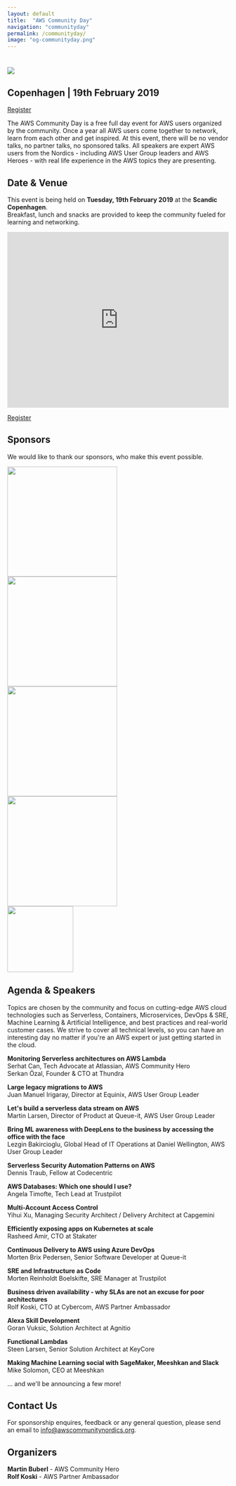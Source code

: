 ```yaml
---
layout: default
title:  "AWS Community Day"
navigation: "communityday"
permalink: /communityday/
image: "og-communityday.png"
---
```


<!-- TODO

  - Add agenda
  - Add speakers
  - Add sponsors
  - Add volunteers

  Examples:
  - https://communityday.awsugblr.in/
  - https://aws.amazon.com/de/events/aws-community-days/
  - https://awsfin.org/communityday/

  Inspiration:
  - https://alestic.com/2017/05/aws-community-day-san-francisco/
-->

<div class="jumbotron">
  <div class="container text-center">
    <h1><img src="/content/img/awscommunityday-nordics.png" id="jumbotron-awscommunityday-nordics" /></h1>
    <h2 class="display-5 mt-4">Copenhagen | 19th February 2019</h2>
    <p class="mt-4"><a class="btn btn-lg btn-primary" href="https://www.eventbrite.com/e/aws-community-day-nordics-tickets-53715075236" role="button">Register</a></p>
    <!--p class="font-weight-bold mt-3">#AWSCommunity</p-->
  </div>
</div>

<div class="container">

  <p class="mt-5">The AWS Community Day is a free full day event for AWS users organized by the community. Once a year all AWS users come together to network, learn from each other and get inspired. At this event, there will be no vendor talks, no partner talks, no sponsored talks. All speakers are expert AWS users from the Nordics - including AWS User Group leaders and AWS Heroes - with real life experience in the AWS topics they are presenting.</p>

  <h2 class="mt-5">Date &amp; Venue</h2>
  <p>This event is being held on <b>Tuesday, 19th February 2019</b> at the <b>Scandic Copenhagen</b>.<br/>
  Breakfast, lunch and snacks are provided to keep the community fueled for learning and networking.</p>
  <p><iframe src="https://www.google.com/maps/embed?pb=!1m18!1m12!1m3!1d2249.807371516021!2d12.55742131592752!3d55.67494978053265!2m3!1f0!2f0!3f0!3m2!1i1024!2i768!4f13.1!3m3!1m2!1s0x4652530b9cac3615%3A0x5b367ee651f5cfc3!2sScandic+Copenhagen!5e0!3m2!1sen!2sdk!4v1540406635175" width="100%" height="400" frameborder="0" style="border:0"></iframe></p>
  <p class="text-center"><a class="btn btn-lg btn-primary" href="https://www.eventbrite.com/e/aws-community-day-nordics-tickets-53715075236" role="button">Register</a></p>

  <h2 class="mt-5">Sponsors</h2>
  <p> We would like to thank our sponsors, who make this event possible.</p>

  <div class="row pt-5">
    <div class="col text-center"><a href="https://aws.amazon.com/"><img src="/content/img/sponsor_aws.png" style="width: 250px"></a></div>
    <div class="col text-center"><a href="https://www.trustpilot.com/"><img src="/content/img/sponsor_trustpilot.png" style="width: 250px"></a></div>
    <div class="col text-center"><a href="https://www.cybercom.com/"><img src="/content/img/sponsor_cybercom.png" style="width: 250px"></a></div>
    <div class="col text-center"><a href="https://queue-it.com/"><img src="/content/img/sponsor_queueit.png" style="width: 250px"></a></div>
  </div>
  <div class="row pt-5">
    <div class="col text-center"><a href="https://tradeshift.com/"><img src="/content/img/sponsor_tradeshift.png" style="width: 150px"></a></div>
  </div>

  <h2 class="mt-5">Agenda &amp; Speakers</h2>
  <p>Topics are chosen by the community and focus on cutting-edge AWS cloud technologies such as Serverless, Containers, Microservices, DevOps &amp; SRE, Machine Learning &amp; Artificial Intelligence, and best practices and real-world customer cases. We strive to cover all technical levels, so you can have an interesting day no matter if you're an AWS expert or just getting started in the cloud.</p>
  <p class="mt-5">
    <b>Monitoring Serverless architectures on AWS Lambda</b><br/>
    Serhat Can, Tech Advocate at Atlassian, AWS Community Hero <a href="https://twitter.com/srhtcn" target="_blank"><i class="fab fa-twitter"></i></a> <a href="https://www.linkedin.com/in/serhatcan/" target="_blank"><i class="fab fa-linkedin"></i></a><br/>
    Serkan &Ouml;zal, Founder &amp; CTO at Thundra <a href="https://twitter.com/serkan_ozal" target="_blank"><i class="fab fa-twitter"></i></a> <a href="https://www.linkedin.com/in/serkanozal/" target="_blank"><i class="fab fa-linkedin"></i></a>
  </p>
  <p>
    <b>Large legacy migrations to AWS</b><br/>
    Juan Manuel Irigaray, Director at Equinix, AWS User Group Leader <a href="https://twitter.com/tranjuan" target="_blank"><i class="fab fa-twitter"></i></a> <a href="https://www.linkedin.com/in/juan-manuel-irigaray-2aa7a38/" target="_blank"><i class="fab fa-linkedin"></i></a>
  </p>
  <p>
    <b>Let's build a serverless data stream on AWS</b><br/>
    Martin Larsen, Director of Product at Queue-it, AWS User Group Leader <a href="https://www.linkedin.com/in/realvaluetalks/" target="_blank"><i class="fab fa-linkedin"></i></a>
  </p>
  <p>
    <b>Bring ML awareness with DeepLens to the business by accessing the office with the face</b><br/>
    Lezgin Bakircioglu, Global Head of IT Operations at Daniel Wellington, AWS User Group Leader <a href="https://www.linkedin.com/in/lezgin-bakircioglu-2239b93/" target="_blank"><i class="fab fa-linkedin"></i></a>
  </p>
  <p>
    <b>Serverless Security Automation Patterns on AWS</b><br/>
    Dennis Traub, Fellow at Codecentric <a href="https://twitter.com/dtraub" target="_blank"><i class="fab fa-twitter"></i></a>
  </p>
  <p>
    <b>AWS Databases: Which one should I use?</b><br/>
    Angela Timofte, Tech Lead at Trustpilot <a href="https://www.linkedin.com/in/angela-timofte-69827667/" target="_blank"><i class="fab fa-linkedin"></i></a>
  </p>
  <p>
    <b>Multi-Account Access Control</b><br/>
    Yihui Xu, Managing Security Architect / Delivery Architect at Capgemini <a href="https://twitter.com/yihui85586283" target="_blank"><i class="fab fa-twitter"></i></a> <a href="https://www.linkedin.com/in/yihui-xu-267b596/" target="_blank"><i class="fab fa-linkedin"></i></a>
  </p>
  <p>
    <b>Efficiently exposing apps on Kubernetes at scale</b><br/>
    Rasheed Amir, CTO at Stakater <a href="https://twitter.com/rasheedwaraich" target="_blank"><i class="fab fa-twitter"></i></a> <a href="https://www.linkedin.com/in/rasheedwaraich/" target="_blank"><i class="fab fa-linkedin"></i></a>
  </p>
  <p>
    <b>Continuous Delivery to AWS using Azure DevOps</b><br/>
    Morten Brix Pedersen, Senior Software Developer at Queue-it <a href="https://www.linkedin.com/in/mbrix/" target="_blank"><i class="fab fa-linkedin"></i></a>
  </p>
  <p>
    <b>SRE and Infrastructure as Code</b><br/>
    Morten Reinholdt Boelskifte, SRE Manager at Trustpilot <a href="https://twitter.com/reinholdt" target="_blank"><i class="fab fa-twitter"></i></a> <a href="https://www.linkedin.com/in/mortenreinholdtboelskifte/" target="_blank"><i class="fab fa-linkedin"></i></a>
  </p>
  <p>
    <b>Business driven availability - why SLAs are not an excuse for poor architectures</b><br/>
    Rolf Koski, CTO at Cybercom, AWS Partner Ambassador <a href="https://twitter.com/therolle" target="_blank"><i class="fab fa-twitter"></i></a> <a href="https://www.linkedin.com/in/rolle/" target="_blank"><i class="fab fa-linkedin"></i></a>
  </p>
  <p>
    <b>Alexa Skill Development</b><br/>
    Goran Vuksic, Solution Architect at Agnitio <a href="https://twitter.com/gvuksic" target="_blank"><i class="fab fa-twitter"></i></a> <a href="https://www.linkedin.com/in/goranvuksic/" target="_blank"><i class="fab fa-linkedin"></i></a>
  </p>
  <p>
    <b>Functional Lambdas</b><br/>
    Steen Larsen, Senior Solution Architect at KeyCore <a href="https://www.linkedin.com/in/steen-larsen-898a502" target="_blank"><i class="fab fa-linkedin"></i></a>
  </p>
  <p>
    <b>Making Machine Learning social with SageMaker, Meeshkan and Slack</b><br/>
    Mike Solomon, CEO at Meeshkan <a href="https://www.linkedin.com/in/michael-thomas-solomon/" target="_blank"><i class="fab fa-linkedin"></i></a>
  </p>
  <p class="mt-3">... and we'll be announcing a few more!</p>

  <h2 class="mt-5">Contact Us</h2>
  <p>For sponsorship enquires, feedback or any general question, please send an email to <a href="mailto:info@awscommunitynordics.org">info@awscommunitynordics.org</a>.</p>
  <h2 class="mt-5">Organizers</h2>
  <p>
  <b>Martin Buberl</b> - AWS Community Hero <a href="https://twitter.com/martinbuberl" target="_blank"><i class="fab fa-twitter"></i></a> <a href="https://www.linkedin.com/in/martinbuberl/" target="_blank"><i class="fab fa-linkedin"></i></a><br/>
  <b>Rolf Koski</b> - AWS Partner Ambassador <a href="https://twitter.com/therolle" target="_blank"><i class="fab fa-twitter"></i></a> <a href="https://www.linkedin.com/in/rolle/" target="_blank"><i class="fab fa-linkedin"></i></a></p>
</div>
